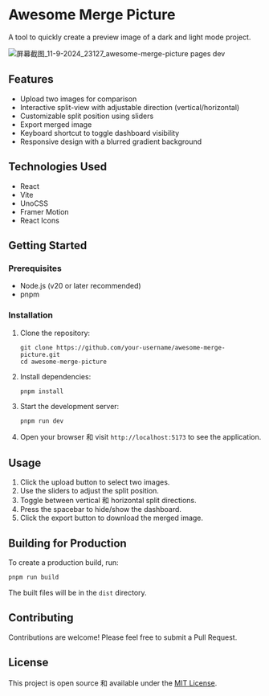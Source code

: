 # Awesome Merge Picture

A tool to quickly create a preview image of a dark and light mode project.

![屏幕截图_11-9-2024_23127_awesome-merge-picture pages dev](https://github.com/user-attachments/assets/21b53f7b-9fec-43c7-b90f-988d67009549)


## Features

- Upload two images for comparison
- Interactive split-view with adjustable direction (vertical/horizontal)
- Customizable split position using sliders
- Export merged image
- Keyboard shortcut to toggle dashboard visibility
- Responsive design with a blurred gradient background

## Technologies Used

- React
- Vite
- UnoCSS
- Framer Motion
- React Icons

## Getting Started

### Prerequisites

- Node.js (v20 or later recommended)
- pnpm

### Installation

1. Clone the repository:

   ```
   git clone https://github.com/your-username/awesome-merge-picture.git
   cd awesome-merge-picture
   ```

2. Install dependencies:

   ```
   pnpm install
   ```

3. Start the development server:

   ```sh
   pnpm run dev
   ```

4. Open your browser 和 visit `http://localhost:5173` to see the application.

## Usage

1. Click the upload button to select two images.
2. Use the sliders to adjust the split position.
3. Toggle between vertical 和 horizontal split directions.
4. Press the spacebar to hide/show the dashboard.
5. Click the export button to download the merged image.

## Building for Production

To create a production build, run:

```sh
pnpm run build
```

The built files will be in the `dist` directory.

## Contributing

Contributions are welcome! Please feel free to submit a Pull Request.

## License

This project is open source 和 available under the [MIT License](LICENSE).
